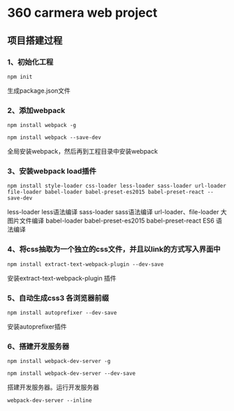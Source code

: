 # 360 carmera web project

## 项目搭建过程

### 1、初始化工程

	npm init

生成package.json文件

### 2、添加webpack

	npm install webpack -g

	npm install webpack --save-dev

全局安装webpack，然后再到工程目录中安装webpack

### 3、安装webpack load插件

	npm install style-loader css-loader less-loader sass-loader url-loader file-loader babel-loader babel-preset-es2015 babel-preset-react --save-dev

less-loader  less语法编译
sass-loader  sass语法编译
url-loader、file-loader   大图片文件编译
babel-loader babel-preset-es2015 babel-preset-react     ES6 语法编译


### 4、将css抽取为一个独立的css文件，并且以link的方式写入界面中

	npm install extract-text-webpack-plugin --dev-save

安装extract-text-webpack-plugin 插件


### 5、自动生成css3 各浏览器前缀

	npm install autoprefixer --dev-save

安装autoprefixer插件

### 6、搭建开发服务器

	npm install webpack-dev-server -g

	npm install webpack-dev-server --dev-save

搭建开发服务器。运行开发服务器

	webpack-dev-server --inline